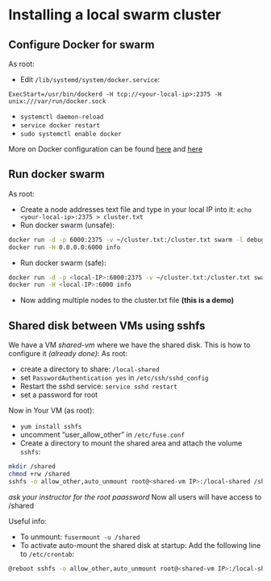 Installing a local swarm cluster
=================================
Configure Docker for swarm
----------------------------
As root:
* Edit ``/lib/systemd/system/docker.service``: 
```
ExecStart=/usr/bin/dockerd -H tcp://<your-local-ip>:2375 -H unix:///var/run/docker.sock
```
* ``systemctl daemon-reload``
* ``service docker restart``
* ``sudo systemctl enable docker``

More on Docker configuration can be found [here](https://docs.docker.com/engine/admin/) and [here](https://docs.docker.com/engine/admin/systemd/)

Run docker swarm
-------------------
As root:
* Create a node addresses text file and type in your local IP into it: 
``echo <your-local-ip>:2375 > cluster.txt``
* Run docker swarm (unsafe):
```bash
docker run -d -p 6000:2375 -v ~/cluster.txt:/cluster.txt swarm -l debug manage file:///cluster.txt
docker run -H 0.0.0.0:6000 info
```
* Run docker swarm (safe):
```bash
docker run -d -p <local-IP>:6000:2375 -v ~/cluster.txt:/cluster.txt swarm -l debug manage file:///cluster.txt
docker run -H <local-IP>:6000 info
```
* Now adding multiple nodes to the cluster.txt file **(this is a demo)**

Shared disk between VMs using sshfs
------------------------------------
We have a VM *shared-vm* where we have the shared disk. This is how to configure it *(already done)*:
As root:
- create a directory to share: ``/local-shared``
- set ``PasswordAuthentication yes`` in ``/etc/ssh/sshd_config``
- Restart the sshd service: ``service sshd restart``
- set a password for root

Now in Your VM (as root):
* ``yum install sshfs``
* uncomment “user_allow_other” in ``/etc/fuse.conf``
* Create a directory to mount the shared area and attach the volume ``sshfs``:
```bash
mkdir /shared
chmod +rw /shared
sshfs -o allow_other,auto_unmount root@<shared-vm IP>:/local-shared /shared
```
*ask your instructor for the root paassword*
Now all users will have access to /shared 

Useful info:
* To unmount: ``fusermount -u /shared``
* To activate auto-mount the shared disk at startup: 
Add the following line to ``/etc/crontab``: 
```bash
@reboot sshfs -o allow_other,auto_unmount root@<shared-vm IP>:/local-shared /shared 
```
